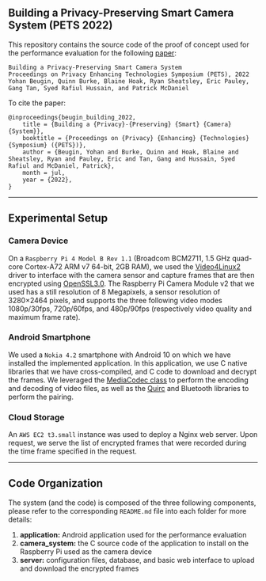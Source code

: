 ## Building a Privacy-Preserving Smart Camera System (PETS 2022)

This repository contains the source code of the proof of concept used for the performance evaluation for the following [paper](https://arxiv.org/abs/2201.09338):
```
Building a Privacy-Preserving Smart Camera System
Proceedings on Privacy Enhancing Technologies Symposium (PETS), 2022
Yohan Beugin, Quinn Burke, Blaine Hoak, Ryan Sheatsley, Eric Pauley, Gang Tan, Syed Rafiul Hussain, and Patrick McDaniel
```

To cite the paper: 
```
@inproceedings{beugin_building_2022,
	title = {Building a {Privacy}-{Preserving} {Smart} {Camera} {System}},
	booktitle = {Proceedings on {Privacy} {Enhancing} {Technologies} {Symposium} ({PETS})},
	author = {Beugin, Yohan and Burke, Quinn and Hoak, Blaine and Sheatsley, Ryan and Pauley, Eric and Tan, Gang and Hussain, Syed Rafiul and McDaniel, Patrick},
	month = jul,
	year = {2022},
}
```
---
## Experimental Setup

### Camera Device
On a `Raspberry Pi 4 Model B Rev 1.1` (Broadcom BCM2711, 1.5 GHz quad-core Cortex-A72 ARM v7 64-bit, 2GB RAM), we used the [Video4Linux2](https://www.linuxtv.org/downloads/legacy/video4linux/API/V4L2_API/spec-single/v4l2.html) driver to interface with the camera sensor and capture frames that are then encrypted using [OpenSSL3.0](https://www.openssl.org/). The Raspberry Pi Camera Module v2 that we used has a still resolution of 8 Megapixels, a sensor resolution of 3280×2464 pixels, and supports the three following video modes 1080p/30fps, 720p/60fps, and 480p/90fps (respectively video quality and maximum frame rate).

### Android Smartphone
We used a `Nokia 4.2` smartphone with Android 10 on which we have installed the implemented application. In this application, we use C native libraries that we have cross-compiled, and C code to download and decrypt the frames. We leveraged the [MediaCodec class](https://developer.android.com/reference/android/media/MediaCodec) to perform the encoding and decoding of video files, as well as the [Quirc](https://github.com/dlbeer/quirc) and Bluetooth libraries to perform the pairing.

### Cloud Storage
An `AWS EC2 t3.small` instance was used to deploy a Nginx web server. Upon request, we serve the list of encrypted frames that were recorded during the time frame specified in the request.

---

## Code Organization


The system (and the code) is composed of the three following components, please refer to the corresponding `README.md` file into each folder for more details: 
1. **application:** Android application used for the performance evaluation
2. **camera_system:** the C source code of the application to install on the Raspberry Pi used as the camera device 
3. **server:** configuration files, database, and basic web interface to upload and download the encrypted frames


